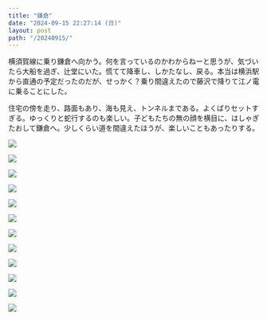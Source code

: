 ```yaml
---
title: "鎌倉"
date: "2024-09-15 22:27:14 (日)"
layout: post
path: "/20240915/"
---
```


横須賀線に乗り鎌倉へ向かう。何を言っているのかわからねーと思うが、気づいたら大船を過ぎ、辻堂にいた。慌てて降車し、しかたなし、戻る。本当は横浜駅から直通の予定だったのだが、せっかく？乗り間違えたので藤沢で降りて江ノ電に乗ることにした。

住宅の傍を走り、路面もあり、海も見え、トンネルまである。よくばりセットすぎる。ゆっくりと蛇行するのも楽しい。子どもたちの無の顔を横目に、はしゃぎたおして鎌倉へ。少しくらい道を間違えたほうが、楽しいこともあったりする。


![](../images/20240915/L1003760.jpg)

![](../images/20240915/L1003767.jpg)

![](../images/20240915/L1003788.jpg)

![](../images/20240915/L1003792.jpg)

![](../images/20240915/L1003830.jpg)

![](../images/20240915/L1003860.jpg)

![](../images/20240915/L1003895.jpg)

![](../images/20240915/L1003916.jpg)

![](../images/20240915/L1003917.jpg)

![](../images/20240915/L1003957.jpg)

![](../images/20240915/L1004003.jpg)

![](../images/20240915/L1004015.jpg)
